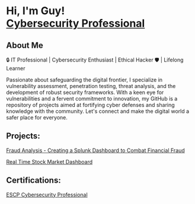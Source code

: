 <h1>Hi, I'm Guy! <br/> <a href="https://www.linkedin.com/in/guy-palmer/">Cybersecurity Professional</a></h1>

<h2>About Me</h2>

🔒 IT Professional | Cybersecurity Enthusiast | Ethical Hacker 🛡️ | Lifelong Learner

Passionate about safeguarding the digital frontier, I specialize in vulnerability assessment, penetration testing, threat analysis, and the development of robust security frameworks. With a keen eye for vulnerabilities and a fervent commitment to innovation, my GitHub is a repository of projects aimed at fortifying cyber defenses and sharing knowledge with the community. Let's connect and make the digital world a safer place for everyone.


<h2>Projects:</h2>

[Fraud Analysis - Creating a Splunk Dashboard to Combat Financial Fraud](https://github.com/GuyCPalmer/Fraud-Analysis---Splunk-Dashboard-to-Combat-Financial-Fraud)

[Real Time Stock Market Dashboard](https://github.com/GuyCPalmer/Real-Time-Stock-Market-Dashboard)

<h2> Certifications: </h2>

 [ESCP Cybersecurity Professional](https://www.credly.com/badges/e47d35a9-b365-42e4-9f84-1024ef502501/linked_in_profile)


 
 <!--Here are some ideas to get you started:

- 🔭 I’m currently working on ...
- 🌱 I’m currently learning ...
- 👯 I’m looking to collaborate on ...
- 🤔 I’m looking for help with ...
- 💬 Ask me about ...
- 📫 How to reach me: ...
- 😄 Pronouns: ...
- ⚡ Fun fact: ...
-->
